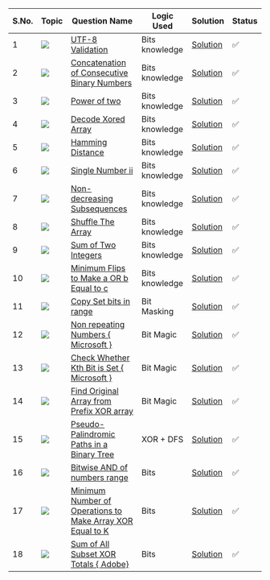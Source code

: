 S.No. | Topic | Question Name | Logic Used | Solution | Status |
------|---------------|------------|-------|------|------|
1 | ![](https://img.shields.io/badge/Bits-f0772b?style=for-the-badge&logo=array&logoColor=black) | [UTF-8 Validation](https://leetcode.com/problems/utf-8-validation/) | Bits knowledge | [Solution](https://github.com/himanshugupta09/LEETCODE_SOLUTIONS/blob/main/BIT%20MANIPULATION/UTF-8%20Validation.cpp) | ✅ |
2 | ![](https://img.shields.io/badge/Bits-f0772b?style=for-the-badge&logo=array&logoColor=black) | [Concatenation of Consecutive Binary Numbers](https://leetcode.com/problems/concatenation-of-consecutive-binary-numbers/) | Bits knowledge | [Solution](https://github.com/himanshugupta09/LEETCODE_SOLUTIONS/blob/main/BIT%20MANIPULATION/Concatenation%20of%20Consecutive%20Binary%20Numbers.cpp) | ✅ |
3 | ![](https://img.shields.io/badge/Bits-f0772b?style=for-the-badge&logo=array&logoColor=black) | [Power of two](https://leetcode.com/problems/power-of-two/) | Bits knowledge | [Solution](https://github.com/himanshugupta09/LEETCODE_SOLUTIONS/blob/main/BIT%20MANIPULATION/power-of-two.cpp) | ✅ |
4 | ![](https://img.shields.io/badge/Bits-f0772b?style=for-the-badge&logo=array&logoColor=black) | [Decode Xored Array](https://leetcode.com/problems/decode-xored-array/) | Bits knowledge | [Solution](https://github.com/himanshugupta09/LEETCODE_SOLUTIONS/blob/main/BIT%20MANIPULATION/decode-xored-array.cpp) | ✅ |
5 | ![](https://img.shields.io/badge/Bits-f0772b?style=for-the-badge&logo=array&logoColor=black) | [Hamming Distance](https://leetcode.com/problems/hamming-distance/) | Bits knowledge | [Solution](https://github.com/himanshugupta09/LEETCODE_SOLUTIONS/blob/main/BIT%20MANIPULATION/hamming-distance.cpp) | ✅ |
6 | ![](https://img.shields.io/badge/Bits-f0772b?style=for-the-badge&logo=array&logoColor=black) | [Single Number ii](https://leetcode.com/problems/single-number-ii/) | Bits knowledge | [Solution](https://github.com/himanshugupta09/LEETCODE_SOLUTIONS/blob/main/BIT%20MANIPULATION/single-number-ii.cpp) | ✅ |
7 | ![](https://img.shields.io/badge/Bits-f0772b?style=for-the-badge&logo=array&logoColor=black) | [Non-decreasing Subsequences](https://leetcode.com/problems/non-decreasing-subsequences/) | Bits knowledge | [Solution](https://github.com/himanshugupta09/LEETCODE_SOLUTIONS/blob/main/BIT%20MANIPULATION/non-decreasing-subsequences.cpp) | ✅ |
8 | ![](https://img.shields.io/badge/Bits-f0772b?style=for-the-badge&logo=array&logoColor=black) | [Shuffle The Array](https://leetcode.com/problems/shuffle-the-array/) | Bits knowledge | [Solution](https://github.com/himanshugupta09/LEETCODE_SOLUTIONS/blob/main/BIT%20MANIPULATION/shuffle-the-array.cpp) | ✅ |
9 | ![](https://img.shields.io/badge/Bits-f0772b?style=for-the-badge&logo=array&logoColor=black) | [Sum of Two Integers](https://leetcode.com/problems/sum-of-two-integers/) | Bits knowledge | [Solution](https://github.com/himanshugupta09/LEETCODE_SOLUTIONS/blob/main/BIT%20MANIPULATION/sum-of-two-integers.cpp) | ✅ |
10 | ![](https://img.shields.io/badge/Bits-f0772b?style=for-the-badge&logo=array&logoColor=black) | [Minimum Flips to Make a OR b Equal to c](https://leetcode.com/problems/minimum-flips-to-make-a-or-b-equal-to-c/) | Bits knowledge | [Solution](https://github.com/himanshugupta09/LEETCODE_SOLUTIONS/blob/main/BIT%20MANIPULATION/minimum-flips-to-make-a-or-b-equal-to-c.cpp) | ✅ |
11 | ![](https://img.shields.io/badge/Bits-f0772b?style=for-the-badge&logo=array&logoColor=black) | [Copy Set bits in range](https://practice.geeksforgeeks.org/problems/copy-set-bits-in-range0623/1) | Bit Masking | [Solution](https://github.com/himanshugupta09/LEETCODE_SOLUTIONS/blob/main/BIT%20MANIPULATION/copy-set-bits-in-range.cpp) | ✅ |
12 | ![](https://img.shields.io/badge/Bits-f0772b?style=for-the-badge&logo=array&logoColor=black) | [Non repeating Numbers { Microsoft }](https://practice.geeksforgeeks.org/problems/finding-the-numbers0215/1) | Bit Magic | [Solution](https://github.com/himanshugupta09/LEETCODE_SOLUTIONS/blob/main/BIT%20MANIPULATION/non-repeating-numbers.cpp) | ✅ |
13 | ![](https://img.shields.io/badge/Bits-f0772b?style=for-the-badge&logo=array&logoColor=black) | [Check Whether Kth Bit is Set { Microsoft }](https://learn.udacity.com/paid-courses/cd12988/lessons/ls12987/concepts/1cee71f5-4cc2-4fe7-b55b-4d20230ef48e) | Bit Magic | [Solution](https://github.com/himanshugupta09/LEETCODE_SOLUTIONS/blob/main/BIT%20MANIPULATION/check-whether-k-th-bit-is-set-or-not.cpp) | ✅ |
14 | ![](https://img.shields.io/badge/Bits-f0772b?style=for-the-badge&logo=array&logoColor=black) | [Find Original Array from Prefix XOR array](https://leetcode.com/problems/find-the-original-array-of-prefix-xor/) | Bit Magic | [Solution](https://github.com/himanshugupta09/LEETCODE_SOLUTIONS/blob/main/BIT%20MANIPULATION/find-the-original-array-of-prefix-xor-array.cpp) | ✅ |
15 | ![](https://img.shields.io/badge/Bits-f0772b?style=for-the-badge&logo=array&logoColor=black) | [Pseudo-Palindromic Paths in a Binary Tree](https://leetcode.com/problems/pseudo-palindromic-paths-in-a-binary-tree/) | XOR + DFS | [Solution](https://github.com/himanshugupta09/LEETCODE_SOLUTIONS/blob/main/BIT%20MANIPULATION/pseudo-palindromic-paths-in-a-binary-tree.py) | ✅ |
16 | ![](https://img.shields.io/badge/Bits-f0772b?style=for-the-badge&logo=array&logoColor=black) | [Bitwise AND of numbers range](https://leetcode.com/problems/bitwise-and-of-numbers-range/) | Bits | [Solution](https://github.com/himanshugupta09/LEETCODE_SOLUTIONS/blob/main/BIT%20MANIPULATION/bitwise-and-of-numbers-range.py) | ✅ |
17 | ![](https://img.shields.io/badge/Bits-f0772b?style=for-the-badge&logo=array&logoColor=black) | [Minimum Number of Operations to Make Array XOR Equal to K](https://leetcode.com/problems/minimum-number-of-operations-to-make-array-xor-equal-to-k/) | Bits | [Solution](https://github.com/himanshugupta09/LEETCODE_SOLUTIONS/blob/main/BIT%20MANIPULATION/minimum-number-of-operations-to-make-array-xor-equal-to-k.cpp) | ✅ |
18 | ![](https://img.shields.io/badge/Bits-f0772b?style=for-the-badge&logo=array&logoColor=black) | [Sum of All Subset XOR Totals { Adobe}](https://leetcode.com/problems/sum-of-all-subset-xor-totals/) | Bits | [Solution](https://github.com/himanshugupta09/LEETCODE_SOLUTIONS/blob/main/BIT%20MANIPULATION/sum-of-all-subset-xor-totals.cpp) | ✅ |















